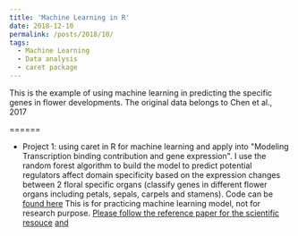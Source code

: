 ```yaml
---
title: 'Machine Learning in R'
date: 2018-12-10
permalink: /posts/2018/10/
tags:
  - Machine Learning
  - Data analysis
  - caret package 
---
```


This is the example of using machine learning in predicting the specific genes in flower developments. 
The original data belongs to Chen et al., 2017

 
======

* Project 1: using caret in R for machine learning and apply into "Modeling Transcription binding contribution and gene expression". I use the random forest algorithm to build the model to predict potential regulators affect domain specificity based on the expression changes between 2 floral specific organs (classify genes in different flower organs including petals, sepals, carpels and stamens). Code can be [found here](https://github.com/donalbonny/MachineLearning_projects/blob/master/flower_model.Rmd)
This is for practicing machine learning model, not for research purpose. 
[Please follow the reference paper for the scientific resouce](https://github.com/donalbonny/donalbonny.github.io/blob/master/assets/s41467-018-06772-3.pdf) [and](https://github.com/donalbonny/donalbonny.github.io/blob/master/assets/419.full.pdf)
     
       
